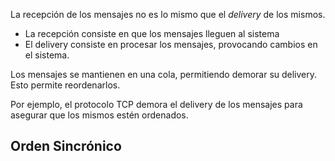 La recepción de los mensajes no es lo mismo que el *delivery* de los mismos.

- La recepción consiste en que los mensajes lleguen al sistema
- El delivery consiste en procesar los mensajes, provocando cambios en el sistema.

Los mensajes se mantienen en una cola, permitiendo demorar su delivery. Esto permite reordenarlos.

Por ejemplo, el protocolo TCP demora el delivery de los mensajes para asegurar que los mismos estén ordenados.

## Orden Sincrónico
